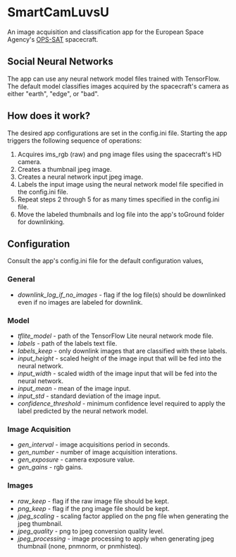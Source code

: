 # SmartCamLuvsU
An image acquisition and classification app for the European Space Agency's [OPS-SAT](https://www.esa.int/Enabling_Support/Operations/OPS-SAT_your_flying_laboratory) spacecraft.


## Social Neural Networks
The app can use any neural network model files trained with TensorFlow. The default model classifies images acquired by the spacecraft's camera as either "earth", "edge", or "bad". 

## How does it work?
The desired app configurations are set in the config.ini file. Starting the app triggers the following sequence of operations:

1. Acquires ims_rgb (raw) and png image files using the spacecraft's HD camera.
2. Creates a thumbnail jpeg image.
3. Creates a neural network input jpeg image.
4. Labels the input image using the neural network model file specified in the config.ini file.
5. Repeat steps 2 through 5 for as many times specified in the config.ini file.
6. Move the labeled thumbnails and log file into the app's toGround folder for downlinking.

## Configuration
Consult the app's config.ini file for the default configuration values,

### General
- *downlink_log_if_no_images* - flag if the log file(s) should be downlinked even if no images are labeled for downlink.

### Model
- *tflite_model* - path of the TensorFlow Lite neural network mode file.
- *labels* - path of the labels text file.
- *labels_keep* - only downlink images that are classified with these labels.
- *input_height* - scaled height of the image input that will be fed into the neural network.
- *input_width* - scaled width of the image input that will be fed into the neural network. 
- *input_mean* - mean of the image input.
- *input_std* - standard deviation of the image input.
- *confidence_threshold* - minimum confidence level required to apply the label predicted by the neural network model.

### Image Acquisition
- *gen_interval* - image acquisitions period in seconds.
- *gen_number* - number of image acquisition interations.
- *gen_exposure* - camera exposure value.
- *gen_gains* - rgb gains.

### Images
- *raw_keep* - flag if the raw image file should be kept.
- *png_keep* - flag if the png image file should be kept.
- *jpeg_scaling* - scaling factor applied on the png file when generating the jpeg thumbnail.
- *jpeg_quality* - png to jpeg conversion quality level.
- *jpeg_processing* - image processing to apply when generating jpeg thumbnail (none, pnmnorm, or pnmhisteq).
